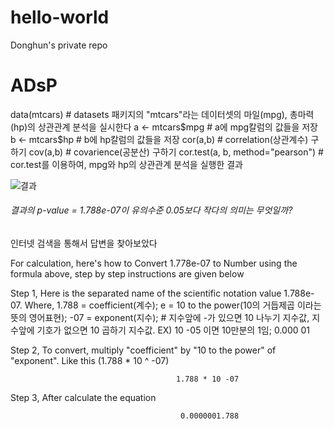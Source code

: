 # hello-world
Donghun's private repo

# ADsP
data(mtcars)                      # datasets 패키지의 "mtcars"라는 데이터셋의 마일(mpg), 총마력(hp)의 상관관계 분석을 실시한다
a <- mtcars$mpg                   # a에 mpg칼럼의 값들을 저장
b <- mtcars$hp                    # b에 hp칼럼의 값들을 저장
cor(a,b)                          # correlation(상관계수) 구하기 
cov(a,b)                          # covarience(공분산) 구하기
cor.test(a, b, method="pearson")  # cor.test를 이용하여, mpg와 hp의 상관관계 분석을 실행한 결과

![결과](file:///C:/Users/hanco/OneDrive/%EB%B0%94%ED%83%95%20%ED%99%94%EB%A9%B4/KakaoTalk_20220124_112609904.jpg)

###### 결과의 p-value = 1.788e-07이 유의수준 0.05보다 작다의 의미는 무엇일까?
인터넷 검색을 통해서 답변을 찾아보았다

For calculation, here's how to Convert 1.778e-07 to Number using the formula above, step by step instructions are given below

Step 1, Here is the separated name of the scientific notation value 1.788e-07.
 Where,
 1.788 = coefficient(계수);
 e = 10 to the power(10의 거듭제곱 이라는 뜻의 영어표현);
 -07 = exponent(지수); # 지수앞에 -가 있으면 10 나누기 지수값, 지수앞에 기호가 없으면 10 곱하기 지수값. EX) 10 -05 이면 10만분의 1임; 0.000 01 

Step 2, To convert, multiply "coefficient" by "10 to the power" of "exponent". Like this (1.788 * 10 ^ -07)
                                        
                                         1.788 * 10 -07

Step 3, After calculate the equation

                                          0.0000001.788

